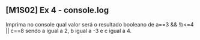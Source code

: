 ## [M1S02] Ex 4 - console.log

Imprima no console qual valor será o resultado booleano de a==3 && !b<=4 || c==8  sendo a igual a 2, b igual a -3 e c igual a 4.
